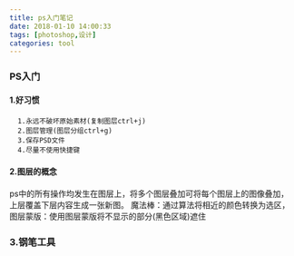 ```yaml
---
title: ps入门笔记
date: 2018-01-10 14:00:33
tags: [photoshop,设计]
categories: tool
---
```

### PS入门
#### 1.好习惯
      1.永远不破坏原始素材(复制图层ctrl+j)
      2.图层管理(图层分组ctrl+g)
      3.保存PSD文件
      4.尽量不使用快捷键
#### 2.图层的概念
ps中的所有操作均发生在图层上，将多个图层叠加可将每个图层上的图像叠加，上层覆盖下层内容生成一张新图。
魔法棒：通过算法将相近的颜色转换为选区，
图层蒙版：使用图层蒙版将不显示的部分(黑色区域)遮住
### 3.钢笔工具